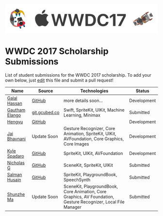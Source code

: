 ![WWDC 2017](logo.png)

# WWDC 2017 Scholarship Submissions

List of student submissions for the WWDC 2017 scholarship.
To add your own below, just [edit](https://github.com/wwdc/2017/edit/master/README.md) this file and submit a pull request!

<!-- PLEASE READ! -->
<!-- Insert your name below in alphabetical order by first name. -->
<!-- Please only submit the playgrounds that you submitted for WWDC 2017. -->
<!-- Watch out for columns, you must have 5 pipes or else the gh-pages won't like it. -->
<!-- Please choose one of the following values for the status column: Submitted, Rejected or Accepted -->
<!-- Technologies column should contain 2 maximum. -->

| Name | Source | Technologies | Status |
|------|--------|--------------|--------| 
|[Galal Hassan](https://galalhassan.com)| [GitHub](https://github.com/galalmounir/WWDC-2017-Entry)|more details soon...|Development|
| [Gautham Elango](https://gauthamelango.com/)|[git.gcubed.co](https://git.gcubed.co/wwdc2017/)|Swift, SpriteKit, UIKit, Machine Learning, Minimax |Submitted |
| [Hengyu](https://twitter.com/hengyuy) | [GitHub](https://github.com/hengyu/Mother) | |Development |
|[Jai Bhavnani](https://github.com/jbhav24)| Update Soon| Gesture Recognizer, Core Animation, SpriteKit, UIKit, AVFoundation, Core Graphics, Core Images| Development|
| [Kyle Spadaro](https://twitter.com/kylespadaro) | [GitHub](https://github.com/kylespadaro/MinimIzed-2048) |SpriteKit, UIKit, AVFoundation |Development |
| [Nicholas G](https://github.com/Nicholas714)|[GitHub](https://github.com/Nicholas714/WWDC-2017)|SceneKit, SpriteKit, UIKit |Submitted |
|[Salman Husain](https://t.me/wwdcapp)|[GitHub](https://github.com/shusain93/WWDC17/)|SpriteKit, PlaygroundBook, SpeechSynth| Submitted|
|[Shunzhe Ma](https://twitter.com/shunzhema)| Update Soon| SceneKit, PlaygroundBook, Core Animation, Core Graphics, AV Foundation, Gesture Recognizer, Local File Manager| Submitted|
